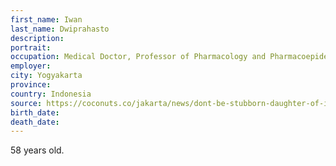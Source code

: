 ```yaml
---
first_name: Iwan
last_name: Dwiprahasto
description: 
portrait: 
occupation: Medical Doctor, Professor of Pharmacology and Pharmacoepidemiology
employer: 
city: Yogyakarta
province: 
country: Indonesia
source: https://coconuts.co/jakarta/news/dont-be-stubborn-daughter-of-indonesian-doctor-who-died-of-covid-19-cautions-against-ignoring-isolation-protocols
birth_date: 
death_date: 
---
```


58 years old.